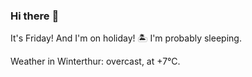 ### Hi there :wave:

It's Friday! And I'm on holiday! :desert_island: I'm probably sleeping.

Weather in Winterthur: overcast, at +7°C.
